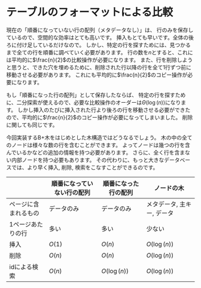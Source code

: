 # テーブルのフォーマットによる比較

現在の「順番になっていない行の配列（メタデータなし）」は、
行のみを保存しているので、空間的な効率はとても高いです。
挿入もとても早いです。全体の後ろに付け足しているだけなので。
しかし、特定の行を探すためには、見つかるまで全ての行を順番に調べていく必要があります。
行の数を$n$とすると、これには平均的に$\frac{n}{2}$の比較操作が必要になります。
また、行を削除しようと思うと、できた穴を埋めるために、削除された行以降の行を全て1行ずつ前に移動させる必要があります。
これにも平均的に$\frac{n}{2}$のコピー操作が必要になります。

もし「順番になった行の配列」として保存したならば、
特定の行を探すために、二分探索が使えるので、必要な比較操作のオーダーは$\Theta(\log(n))$になります。
しかし挿入のたびに挿入された行より後ろの行を移動させる必要ができたので、平均的に$\frac{n}{2}$のコピー操作が必要になってしまいました。
削除に関しても同じです。

今回実装するB+木をはじめとした木構造ではどうなるでしょう。
木の中の全てのノードは様々な数の行を含むことができます。
よってノードは幾つの行を含んでいるかなどの追加の情報を持つ必要があります。
さらに、全く行を含まない内部ノードを持つ必要もあります。
その代わりに、もっと大きなデータベースでは、より早く挿入, 削除, 検索をこなすことができるのです。


||順番になっていない行の配列|順番になった行の配列|ノードの木|
| ---- | ---- | ---- | ---- |
|ページに含まれるもの|データのみ|データのみ|メタデータ, 主キー, データ|
|1ページあたりの行|多い|多い|少ない|
|挿入|$O(1)$|$O(n)$|$O(\log(n))$|
|削除|$O(n)$|$O(n)$|$O(\log(n))$|
|idによる検索|$O(n)$|$O(\log(n))$|$O(\log(n))$|

